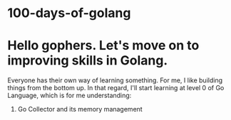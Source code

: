 # 100-days-of-golang

# Hello gophers. Let's move on to improving skills in Golang.

Everyone has their own way of learning something. For me, I like building things from the bottom up. In that regard, I'll start learning at level 0 of Go Language, which is for me understanding:

1. Go Collector and its memory management
